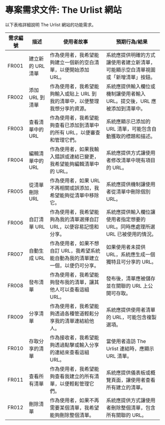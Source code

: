 
# **專案需求文件: The Urlist 網站**

以下表格詳細說明 The Urlist 網站的功能需求。

| 需求編號 | 描述                  | 使用者故事                                                                                     | 預期行為/結果                                                                                                               |
|----------|-----------------------|----------------------------------------------------------------------------------------------|--------------------------------------------------------------------------------------------------------------------------|
| FR001    | 建立新的 URL 清單      | 作為使用者，我希望能夠建立一個新的空白清單，以便開始添加 URL。                                   | 系統應提供明確的方式讓使用者建立新清單，可能顯示空白清單視圖或「新增清單」按鈕。                                               |
| FR002    | 添加 URL 到清單        | 作為使用者，我希望能夠輸入或貼上 URL 到我的清單中，以便整理我想分享的資源。                     | 系統應提供輸入欄位或機制讓使用者輸入 URL。提交後，URL 應被添加到清單中。                                                      |
| FR003    | 查看清單中的 URL       | 作為使用者，我希望能夠查看已添加到清單中的所有 URL，以便審查和管理它們。                         | 系統應顯示已添加的 URL 清單，可能包含自動獲取的標題和描述。                                                                   |
| FR004    | 編輯清單中的 URL       | 作為使用者，如果我輸入錯誤或連結已變更，我希望能夠編輯清單中的 URL。                             | 系統應提供方式讓使用者修改清單中現有項目的 URL。                                                                              |
| FR005    | 從清單刪除 URL         | 作為使用者，如果 URL 不再相關或誤添加，我希望能夠從清單中移除它。                               | 系統應提供機制讓使用者從清單中刪除個別 URL。                                                                                  |
| FR006    | 自訂清單 URL           | 作為使用者，我希望能夠為我的清單選擇自訂 URL，以便容易記憶和分享。                              | 系統應提供輸入欄位讓使用者指定想要的 URL。同時應處理所選 URL 已被使用的情況。                                                  |
| FR007    | 自動生成 URL           | 作為使用者，如果不想自訂 URL，我希望系統能自動為我的清單建立一個，以便仍可分享。                 | 如果使用者未提供 URL，系統應生成一個獨特且可分享的 URL。                                                                      |
| FR008    | 發布清單               | 作為使用者，我希望能夠發布我的清單，讓其他人可以查看這組 URL。                                  | 發布後，清單應被儲存並在關聯的 URL 上公開可存取。                                                                             |
| FR009    | 分享清單               | 作為使用者，我希望能夠透過各種管道輕鬆分享我的清單連結給他人。                                   | 系統應提供使用者清單的 URL，可能包含複製選項。                                                                                |
| FR010    | 存取分享的清單         | 作為接收者，我希望能夠透過點擊或輸入分享的連結來查看這組 URL。                                   | 當使用者造訪 The Urlist 連結時，應顯示 URL 清單。                                                                            |
| FR011    | 查看所有清單           | 作為使用者，我希望能夠查看我建立的所有清單，以便輕鬆管理它們。                                   | 系統應提供儀表板或概覽頁面，讓使用者查看所有建立的清單。                                                                      |
| FR012    | 刪除清單               | 作為使用者，如果不再需要某個清單，我希望能夠刪除整個清單。                                       | 系統應提供方式讓使用者刪除整個清單，包含所有關聯的 URL。                                                                      |
